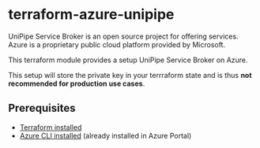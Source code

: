 # terraform-azure-unipipe
UniPipe Service Broker is an open source project for offering services. Azure is a proprietary public cloud platform provided by Microsoft.

This terraform module provides a setup UniPipe Service Broker on Azure.

This setup will store the private key in your terrraform state and is thus __not recommended for production use cases__.

## Prerequisites

- [Terraform installed](https://learn.hashicorp.com/tutorials/terraform/install-cli)
- [Azure CLI installed](https://docs.microsoft.com/en-us/cli/azure/install-azure-cli) (already installed in Azure Portal)
